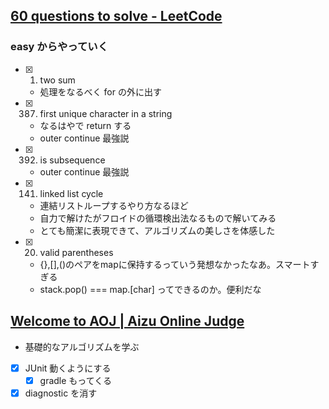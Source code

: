 ## [60 questions to solve - LeetCode](https://leetcode.com/problem-list/xo2bgr0r/?favoriteSlug=)

### easy からやっていく

- [x] 1. two sum
  - 処理をなるべく for の外に出す
- [x] 387. first unique character in a string
  - なるはやで return する
  - outer continue 最強説
- [x] 392. is subsequence
  - outer continue 最強説
- [x] 141. linked list cycle
  - 連結リストループするやり方なるほど
  - 自力で解けたがフロイドの循環検出法なるもので解いてみる
  - とても簡潔に表現できて、アルゴリズムの美しさを体感した
- [x] 20. valid parentheses
  - {},[],()のペアをmapに保持するっていう発想なかったなあ。スマートすぎる
  - stack.pop() === map.[char] ってできるのか。便利だな

## [Welcome to AOJ | Aizu Online Judge](https://onlinejudge.u-aizu.ac.jp/home)

- 基礎的なアルゴリズムを学ぶ
- [x] JUnit 動くようにする
  - [x] gradle もってくる
- [x] diagnostic を消す
